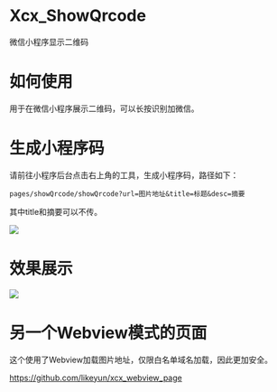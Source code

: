 # Xcx_ShowQrcode
微信小程序显示二维码

# 如何使用

用于在微信小程序展示二维码，可以长按识别加微信。

# 生成小程序码

请前往小程序后台点击右上角的工具，生成小程序码，路径如下：

```
pages/showQrcode/showQrcode?url=图片地址&title=标题&desc=摘要
```
其中title和摘要可以不传。

<img src="https://wenda.mafengwo.net/img/36/f6/b90a34787c68d0805a526f09c4df8c7d.jpeg" />

# 效果展示

<img src="https://wos.58cdn.com.cn/pQnMlKjphQY/userpropose-b109fc76/1704871171956%E5%BE%AE%E4%BF%A1%E6%88%AA%E5%9B%BE20240110151911.png?token=N3ZTWGNXR0dBN0pHekFlUXpnTVcxUjdKZXdzPTpmPTE3MDQ4NzExNzE5NTblvq7kv6HmiKrlm74yMDI0MDExMDE1MTkxMS5wbmcmZT0xNzA0ODcxNDc0JnI9MjQ4NDAwMTY5" />

# 另一个Webview模式的页面

这个使用了Webview加载图片地址，仅限白名单域名加载，因此更加安全。

https://github.com/likeyun/xcx_webview_page
